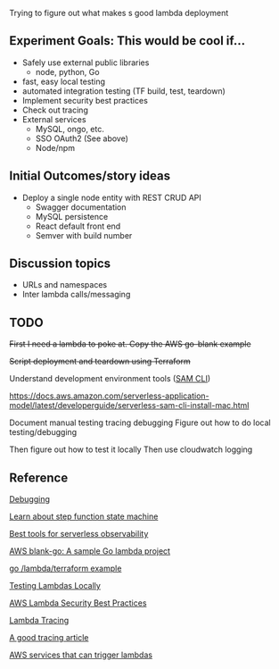 
Trying to figure out what makes s good lambda deployment


## Experiment Goals: This would be cool if...

- Safely use external public libraries
  - node, python, Go
- fast, easy local testing
- automated integration testing (TF build, test, teardown)
- Implement security best practices
- Check out tracing
- External services
  - MySQL,  ongo, etc.
  - SSO OAuth2 (See above)
  - Node/npm

## Initial Outcomes/story ideas
- Deploy a single node entity with REST CRUD API
  - Swagger documentation
  - MySQL persistence
  - React default front end
  - Semver with build number

## Discussion topics
- URLs and namespaces
- Inter lambda calls/messaging

## TODO
~~First I need  a lambda to poke at.  Copy the AWS go-blank example~~

~~Script deployment and teardown  using Terraform~~

Understand development environment tools ([SAM CLI](https://youtu.be/FINV-VmCXms)) 

https://docs.aws.amazon.com/serverless-application-model/latest/developerguide/serverless-sam-cli-install-mac.html


Document manual testing tracing debugging
Figure out how to do  local testing/debugging

Then figure out how to test it locally
Then use cloudwatch logging

## Reference

[Debugging](https://docs.aws.amazon.com/serverless-application-model/latest/developerguide/serverless-sam-cli-using-debugging-golang.html)

[Learn about step function state machine](https://docs.aws.amazon.com/step-functions/latest/dg/tutorial-creating-lambda-state-machine.html)

[Best tools for serverless observability](https://www.serverless.com/blog/best-tools-serverless-observability)

[AWS blank-go: A sample Go lambda project](https://github.com/awsdocs/aws-lambda-developer-guide/tree/main/sample-apps/blank-go)

[go /lambda/terraform example](https://dev.to/esenac/deploy-an-aws-lambda-function-in-go-with-terraform-12ap)

[Testing Lambdas Locally](https://docs.aws.amazon.com/serverless-application-model/latest/developerguide/serverless-sam-cli-using-debugging.html)


[AWS Lambda Security Best Practices](https://docs.aws.amazon.com/whitepapers/latest/serverless-architectures-lambda/security-best-practices.html)

[Lambda Tracing](https://docs.aws.amazon.com/lambda/latest/dg/services-xray.html)

[A good tracing article](https://www.infoq.com/articles/tracing-aws-lambda-functions/)

[AWS services that can trigger lambdas](https://docs.aws.amazon.com/lambda/latest/dg/lambda-services.html)
